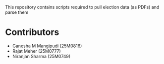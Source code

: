 This repository contains scripts required to pull election data (as PDFs) and parse them 
# Contributors
- Ganesha M Mangipudi (25M0816)
- Rajat Meher (25M0777)
- Niranjan Sharma (25M0749)
